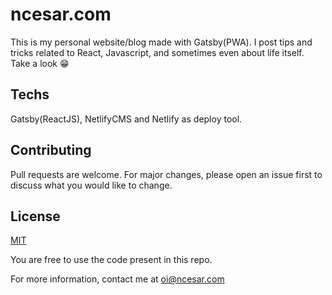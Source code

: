 # ncesar.com

This is my personal website/blog made with Gatsby(PWA). I post tips and tricks related to React, Javascript, and sometimes even about life itself. Take a look 😁

## Techs

Gatsby(ReactJS), NetlifyCMS and Netlify as deploy tool.

## Contributing

Pull requests are welcome. For major changes, please open an issue first to discuss what you would like to change.

## License

[MIT](https://choosealicense.com/licenses/mit/)

You are free to use the code present in this repo.

For more information, contact me at oi@ncesar.com
